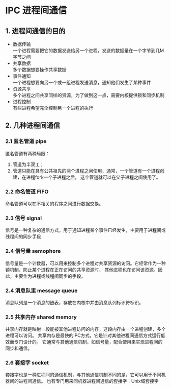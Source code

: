 # IPC 进程间通信
## 1. 进程间通信的目的
- 数据传输<br>
一个进程需要把它的数据发送给另一个进程，发送的数据量在一个字节到几M字节之间
- 共享数据<br>
多个数据想要操作共享数据
- 事件通知<br>
一个进程想要向另一个或一组进程发送消息，通知他们发生了某种事件
- 资源共享<br>
多个进程之间共享同样的资源，为了做到这一点，需要内核提供锁和同步机制
- 进程控制<br>
有些进程希望完全控制另一个进程的执行

## 2. 几种进程间通信
### 2.1 匿名管道 pipe
匿名管道有两种局限：
1. 管道为半双工；
2. 管道只能在具有公共祖先的两个进程之间使用，通常，一个管道有一个进程创建，在进程fork一个子进程之后，
这个管道就可以在父子进程之间使用了。

### 2.2 命名管道 FIFO
命名管道可以在不相关的程序之间进行数据交换。<br>

### 2.3 信号 signal
信号是一种复杂的通信方式，用于通知进程某个事件已经发生，主要用于进程间或线程间的同步手段

### 2.4 信号量 semophore
信号量是一个计数器，可以用来控制多个进程对共享资源的访问。它经常作为一种锁机制，防止某个进程在正在访问的共享资源时，
其他进程也在访问该资源。因此，主要作为进程或线程间同步的手段。

### 2.4 消息队里 message queue
消息队列是一个消息的链表，存放在内核中并由消息队列标识符标识。

### 2.5 共享内存 shared memory
共享内存就是映射一段能被其他进程访问的内存，这段内存由一个进程创建，多个进程可以访问。
共享内存是最快的IPC方式，它是针对其他进程间通信方式运行低效而专门设计的。
它通常与其他通信机制，如信号量，配合使用来实现进程间的同步和通信。

### 2.6 套接字 socket
套接字也是一种进程间的通信机制，与其他通信机制不同的是，它可以用于不同机器间的进程间通信。
也有专门用来同机器进程间通信的套接字：Unix域套接字